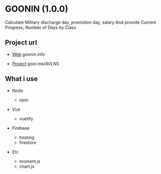 # GOONIN (1.0.0)
Calculate Military discharge day, promotion day, salary
And provide Current Progress, Number of Days by Class

## Project url  
- [Web](https://goonin.info/) 
		goonin.info
		
		
- [Project](https://goor.me/AVLN5/)
		goor.me/AVLN5


## What i use
* Node
	+ npm
	

* Vue 
	+ vuetify


* Firebase 
  + hosting
  + firestore


* Etc 
	+ moment.js
	+ chart.js



